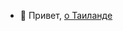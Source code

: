 - 👋 Привет, [о Таиланде](https://o-thailand.ru/)

<!---
dipiby/dipiby is a ✨ special ✨ repository because its `README.md` (this file) appears on your GitHub profile.
You can click the Preview link to take a look at your changes.
--->

